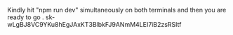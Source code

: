 Kindly hit "npm run dev" simultaneously on both terminals and then you are ready to go .
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

